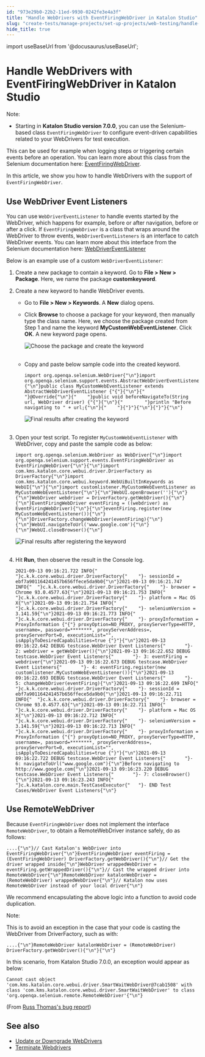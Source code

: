 ```yaml
---
id: "973e29b0-22b2-11ed-9930-0242fe3e4a3f"
title: "Handle WebDrivers with EventFiringWebDriver in Katalon Studio"
slug: "create-tests/manage-projects/set-up-projects/web-testing/handle-webdrivers/handle-webdrivers-with-eventfiringwebdriver-in-katalon-studio"
hide_title: true
---
```

import useBaseUrl from '@docusaurus/useBaseUrl';


# <a id="id" class="anchor_top_offset"/><a id="ariaid-title1" class="anchor_top_offset"/>Handle WebDrivers with EventFiringWebDriver in <span xmlns="http://www.w3.org/1999/xhtml" className="ph">Katalon Studio</span> 

<div xmlns="http://www.w3.org/1999/xhtml" className="note note note_note"><span className="note__title">Note:</span> 
  <ul className="ul"><li className="li"><p className="p">Starting in <strong className="ph b">Katalon Studio version 7.0.0</strong>, you
        can use the Selenium-based class <code className="ph codeph">EventFiringWebDriver</code>
        to configure event-driven capabilities related to your WebDrivers
        for test execution.</p></li></ul>
</div>
<p xmlns="http://www.w3.org/1999/xhtml" className="p">This can be used for example when logging steps or triggering   certain events before an operation. You can learn more about this   class from the Selenium documentation here: <a className="xref j-external-link" href="https://www.selenium.dev/selenium/docs/api/java/org/openqa/selenium/support/events/EventFiringWebDriver.html" target="_blank">EventFiringWebDriver</a>.</p> 
<p xmlns="http://www.w3.org/1999/xhtml" className="p">In this article, we show you how to handle WebDrivers with the   support of <code className="ph codeph">EventFiringWebDriver</code>.</p> 

## <a id="id_1" class="anchor_top_offset"/>Use WebDriver Event Listeners

<p xmlns="http://www.w3.org/1999/xhtml" className="p">You can use <code className="ph codeph">WebDriverEventListener</code> to handle events   started by the WebDriver, which happens for example, before or   after navigation, before or after a click. If   <code className="ph codeph">EventFiringWebDriver</code> is a class that wraps around the   WebDriver to throw events, <code className="ph codeph">WebDriverEventListeners</code> is   an interface to catch WebDriver events. You can learn more about   this interface from the Selenium documentation here: <a className="xref j-external-link" href="https://seleniumhq.github.io/selenium/docs/api/java/org/openqa/selenium/support/events/WebDriverEventListener.html" target="_blank">WebDriverEventListener</a> </p> 
<p xmlns="http://www.w3.org/1999/xhtml" className="p">Below is an example use of a custom   <code className="ph codeph">WebDriverEventListener</code>:</p> 
<ol xmlns="http://www.w3.org/1999/xhtml" className="ol"><li className="li">Create a new package to contain a keyword. Go to <strong className="ph b">File       &gt; New &gt; Package</strong>. Here, we name the package     <strong className="ph b">customkeyword</strong>.</li><li className="li">     <p className="p">Create a new keyword to handle WebDriver events.</p>     <ul className="ul"><li className="li">Go to <strong className="ph b">File &gt; New &gt; Keywords</strong>. A         <strong className="ph b">New</strong> dialog opens.</li><li className="li">         <p className="p">Click <strong className="ph b">Browse</strong> to choose a package for your           keyword, then manually type the class name. Here, we choose the           package created from Step 1 and name the keyword           <strong className="ph b">MyCustomWebEventListener</strong>. Click           <strong className="ph b">OK</strong>. A new keyword page opens.</p>         <p className="p">           <img className="image" src={useBaseUrl("https://github.com/katalon-studio/docs-images/raw/master/katalon-studio/docs/handle-webdrivers/KS-WEBDRIVER-Choose-package-and-name-the-keyword.png")} width={600} alt="Choose the package and create the keyword" /><br /><br />         </p>       </li><li className="li">         <p className="p">Copy and paste below sample code into the created keyword.</p>         <pre className="pre codeblock"><code>import org.openqa.selenium.WebDriver{"\n"}import org.openqa.selenium.support.events.AbstractWebDriverEventListener{"\n"}{"\n"}public class MyCustomWebEventListener extends AbstractWebDriverEventListener {"{"}{"\n"}{"    "}@Override{"\n"}{"    "}public void beforeNavigateTo(String url, WebDriver driver) {"{"}{"\n"}{"        "}println "Before navigating to " + url;{"\n"}{"    "}{"}"}{"\n"}{"}"}{"\n"}</code></pre>         <p className="p">           <img className="image" src={useBaseUrl("https://github.com/katalon-studio/docs-images/raw/master/katalon-studio/docs/handle-webdrivers/KS-WEBDRIVER-final-results-after-creating-the-keyword.png")} width={500} alt="Final results after creating the keyword" /><br /><br />         </p>       </li></ul>   </li><li className="li">     <p className="p">Open your test script. To register       <code className="ph codeph">MyCustomWebEventListener</code> with WebDriver, copy and       paste the sample code as below:</p>     <pre className="pre codeblock"><code>import org.openqa.selenium.WebDriver as WebDriver{"\n"}import org.openqa.selenium.support.events.EventFiringWebDriver as EventFiringWebDriver{"\n"}{"\n"}import com.kms.katalon.core.webui.driver.DriverFactory as DriverFactory{"\n"}import com.kms.katalon.core.webui.keyword.WebUiBuiltInKeywords as WebUI{"\n"}{"\n"}import customlistener.MyCustomWebEventListener as MyCustomWebEventListener{"\n"}{"\n"}WebUI.openBrowser(''){"\n"}{"\n"}WebDriver webdriver = DriverFactory.getWebDriver(){"\n"}{"\n"}EventFiringWebDriver eventFiring = ((webdriver) as EventFiringWebDriver){"\n"}{"\n"}eventFiring.register(new MyCustomWebEventListener()){"\n"}{"\n"}DriverFactory.changeWebDriver(eventFiring){"\n"}{"\n"}WebUI.navigateToUrl('www.google.com'){"\n"}{"\n"}WebUI.closeBrowser(){"\n"}</code></pre>     <p className="p">       <img className="image" src={useBaseUrl("https://github.com/katalon-studio/docs-images/raw/master/katalon-studio/docs/handle-webdrivers/KS-WEBDRIVER-Results-after-registering-custom-keyword.png")} width={500} alt="Final results after registering the keyword" /><br /><br />     </p>   </li><li className="li">     <p className="p">Hit <strong className="ph b">Run</strong>, then observe the result in the Console       log.</p>     <pre className="pre codeblock"><code>2021-09-13 09:16:21.722 INFO{"  "}c.k.k.core.webui.driver.DriverFactory{"    "}- sessionId = ebf7a901164241457b656ffece5da9b0{"\n"}2021-09-13 09:16:21.747 INFO{"  "}c.k.k.core.webui.driver.DriverFactory{"    "}- browser = Chrome 93.0.4577.63{"\n"}2021-09-13 09:16:21.753 INFO{"  "}c.k.k.core.webui.driver.DriverFactory{"    "}- platform = Mac OS X{"\n"}2021-09-13 09:16:21.754 INFO{"  "}c.k.k.core.webui.driver.DriverFactory{"    "}- seleniumVersion = 3.141.59{"\n"}2021-09-13 09:16:21.773 INFO{"  "}c.k.k.core.webui.driver.DriverFactory{"    "}- proxyInformation = ProxyInformation {"{"} proxyOption=NO_PROXY, proxyServerType=HTTP, username=, password=********, proxyServerAddress=, proxyServerPort=0, executionList="", isApplyToDesiredCapabilities=true {"}"}{"\n"}2021-09-13 09:16:22.642 DEBUG testcase.WebDriver Event Listeners{"       "}- 2: webdriver = getWebDriver(){"\n"}2021-09-13 09:16:22.652 DEBUG testcase.WebDriver Event Listeners{"       "}- 3: eventFiring = webdriver{"\n"}2021-09-13 09:16:22.673 DEBUG testcase.WebDriver Event Listeners{"       "}- 4: eventFiring.register(new customlistener.MyCustomWebEventListener()){"\n"}2021-09-13 09:16:22.693 DEBUG testcase.WebDriver Event Listeners{"       "}- 5: changeWebDriver(eventFiring){"\n"}2021-09-13 09:16:22.699 INFO{"  "}c.k.k.core.webui.driver.DriverFactory{"    "}- sessionId = ebf7a901164241457b656ffece5da9b0{"\n"}2021-09-13 09:16:22.711 INFO{"  "}c.k.k.core.webui.driver.DriverFactory{"    "}- browser = Chrome 93.0.4577.63{"\n"}2021-09-13 09:16:22.711 INFO{"  "}c.k.k.core.webui.driver.DriverFactory{"    "}- platform = Mac OS X{"\n"}2021-09-13 09:16:22.712 INFO{"  "}c.k.k.core.webui.driver.DriverFactory{"    "}- seleniumVersion = 3.141.59{"\n"}2021-09-13 09:16:22.713 INFO{"  "}c.k.k.core.webui.driver.DriverFactory{"    "}- proxyInformation = ProxyInformation {"{"} proxyOption=NO_PROXY, proxyServerType=HTTP, username=, password=********, proxyServerAddress=, proxyServerPort=0, executionList="", isApplyToDesiredCapabilities=true {"}"}{"\n"}2021-09-13 09:16:22.722 DEBUG testcase.WebDriver Event Listeners{"       "}- 6: navigateToUrl("www.google.com"){"\n"}Before navigating to http://www.google.com{"\n"}2021-09-13 09:16:23.220 DEBUG testcase.WebDriver Event Listeners{"       "}- 7: closeBrowser(){"\n"}2021-09-13 09:16:23.243 INFO{"  "}c.k.katalon.core.main.TestCaseExecutor{"   "}- END Test Cases/WebDriver Event Listeners{"\n"}</code></pre>   </li></ol> 

## <a id="id_2" class="anchor_top_offset"/>Use RemoteWebDriver

<p xmlns="http://www.w3.org/1999/xhtml" className="p">Because <code className="ph codeph">EventFiringWebDriver</code> does not implement the interface <code className="ph codeph">RemoteWebDriver</code>, to obtain a RemoteWebDriver instance safely, do as follows:</p> 
<pre xmlns="http://www.w3.org/1999/xhtml" className="pre codeblock"><code>....{"\n"}// Cast Katalon's WebDriver into EventFiringWebDriver{"\n"}EventFiringWebDriver eventFiring = (EventFiringWebDriver) DriverFactory.getWebDriver(){"\n"}// Get the driver wrapped inside{"\n"}WebDriver wrappedWebDriver = eventFiring.getWrappedDriver(){"\n"}// Cast the wrapped driver into RemoteWebDriver{"\n"}RemoteWebDriver katalonWebDriver = (RemoteWebDriver) wrappedWebDriver{"\n"}// Katalon now uses RemoteWebDriver instead of your local driver{"\n"}</code></pre> 
<p xmlns="http://www.w3.org/1999/xhtml" className="p">We recommend encapsulating the above logic into a function to avoid code duplication.</p> 
<div xmlns="http://www.w3.org/1999/xhtml" className="note note note_note"><span className="note__title">Note:</span> 
  <p className="p">
  </p><p className="p">This is to avoid an exception in the case that your code is casting the WebDriver from DriverFactory, such as with:</p>
  <pre className="pre codeblock"><code>....{"\n"}RemoteWebDriver katalonWebDriver = (RemoteWebDriver) DriverFactory.getWebDriver(){"\n"}{"\n"}</code></pre>
  <p className="p">In this scenario, from Katalon Studio 7.0.0, an exception would appear as below:</p>
  <pre className="pre codeblock"><code>Cannot cast object 'com.kms.katalon.core.webui.driver.SmartWaitWebDriver@7cab1508' with class 'com.kms.katalon.core.webui.driver.SmartWaitWebDriver' to class 'org.openqa.selenium.remote.RemoteWebDriver'{"\n"}</code></pre>
  <p className="p">(From <a className="xref j-external-link" href="https://forum.katalon.com/t/bug-katalon-v7-cannot-cast-smartwaitwebdriver-to-remotewebdriver/33236" target="_blank">
      Russ Thomas's bug report</a>)</p>
</div>
    

## <a id="id_3" class="anchor_top_offset"/>See also

    
      
<ul xmlns="http://www.w3.org/1999/xhtml" className="ul">   <li className="li">     <a className="xref" href="/docs/create-tests/manage-projects/set-up-projects/web-testing/handle-webdrivers/upgrade-or-downgrade-webdrivers-in-katalon-studio">Update       or Downgrade WebDrivers</a>   </li>   <li className="li">     <a className="xref" href="/docs/create-tests/manage-projects/set-up-projects/web-testing/handle-webdrivers/terminate-webdrivers-in-katalon-studio">Terminate       Webdrivers</a>   </li> </ul> 
    
  
